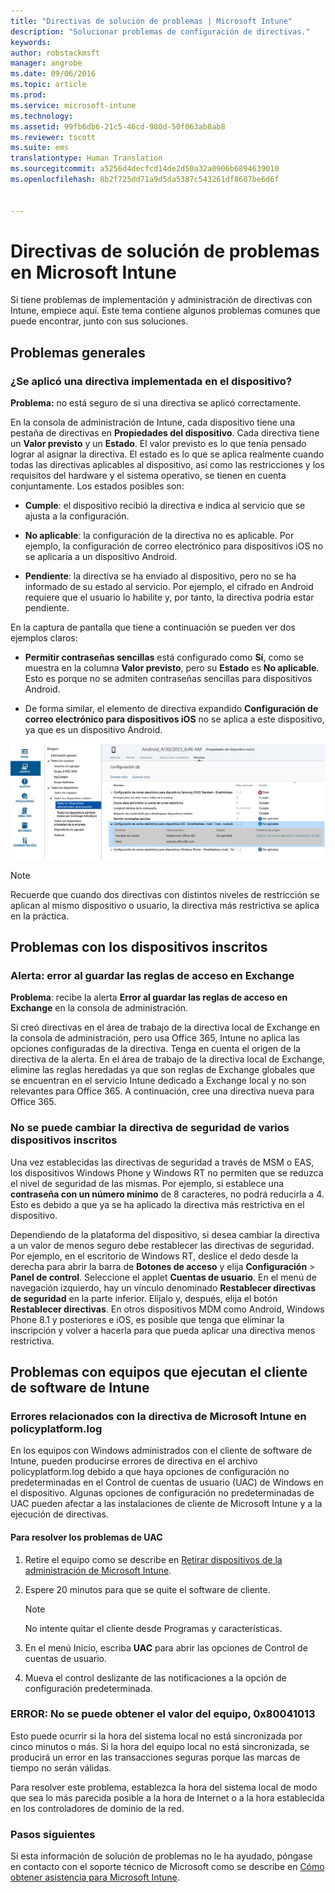 ```yaml
---
title: "Directivas de solución de problemas | Microsoft Intune"
description: "Solucionar problemas de configuración de directivas."
keywords: 
author: robstackmsft
manager: angrobe
ms.date: 09/06/2016
ms.topic: article
ms.prod: 
ms.service: microsoft-intune
ms.technology: 
ms.assetid: 99fb6db6-21c5-46cd-980d-50f063ab8ab8
ms.reviewer: tscott
ms.suite: ems
translationtype: Human Translation
ms.sourcegitcommit: a5256d4decfcd14de2d50a32a0906b6894639010
ms.openlocfilehash: 8b2f725dd71a9d5da5387c543261df8607be6d6f


---
```


# Directivas de solución de problemas en Microsoft Intune

Si tiene problemas de implementación y administración de directivas con Intune, empiece aquí. Este tema contiene algunos problemas comunes que puede encontrar, junto con sus soluciones.

## Problemas generales

### ¿Se aplicó una directiva implementada en el dispositivo?
**Problema:** no está seguro de si una directiva se aplicó correctamente.

En la consola de administración de Intune, cada dispositivo tiene una pestaña de directivas en **Propiedades del dispositivo**. Cada directiva tiene un **Valor previsto** y un **Estado**. El valor previsto es lo que tenía pensado lograr al asignar la directiva. El estado es lo que se aplica realmente cuando todas las directivas aplicables al dispositivo, así como las restricciones y los requisitos del hardware y el sistema operativo, se tienen en cuenta conjuntamente. Los estados posibles son:

-   **Cumple**: el dispositivo recibió la directiva e indica al servicio que se ajusta a la configuración.

-   **No aplicable**: la configuración de la directiva no es aplicable. Por ejemplo, la configuración de correo electrónico para dispositivos iOS no se aplicaría a un dispositivo Android.

-   **Pendiente**: la directiva se ha enviado al dispositivo, pero no se ha informado de su estado al servicio. Por ejemplo, el cifrado en Android requiere que el usuario lo habilite y, por tanto, la directiva podría estar pendiente.

En la captura de pantalla que tiene a continuación se pueden ver dos ejemplos claros:

-   **Permitir contraseñas sencillas** está configurado como **Sí**, como se muestra en la columna **Valor previsto**, pero su **Estado** es **No aplicable**. Esto es porque no se admiten contraseñas sencillas para dispositivos Android.

-   De forma similar, el elemento de directiva expandido **Configuración de correo electrónico para dispositivos iOS** no se aplica a este dispositivo, ya que es un dispositivo Android.

![Directiva de dispositivos de Intune](../media/Intune-Device-Policy-v.2.jpg)

> [!NOTE]
> Recuerde que cuando dos directivas con distintos niveles de restricción se aplican al mismo dispositivo o usuario, la directiva más restrictiva se aplica en la práctica.


## Problemas con los dispositivos inscritos

### Alerta: error al guardar las reglas de acceso en Exchange
**Problema**: recibe la alerta **Error al guardar las reglas de acceso en Exchange** en la consola de administración.

Si creó directivas en el área de trabajo de la directiva local de Exchange en la consola de administración, pero usa Office 365, Intune no aplica las opciones configuradas de la directiva. Tenga en cuenta el origen de la directiva de la alerta.  En el área de trabajo de la directiva local de Exchange, elimine las reglas heredadas ya que son reglas de Exchange globales que se encuentran en el servicio Intune dedicado a Exchange local y no son relevantes para Office 365. A continuación, cree una directiva nueva para Office 365.

### No se puede cambiar la directiva de seguridad de varios dispositivos inscritos
Una vez establecidas las directivas de seguridad a través de MSM o EAS, los dispositivos Windows Phone y Windows RT no permiten que se reduzca el nivel de seguridad de las mismas. Por ejemplo, si establece una **contraseña con un número mínimo** de 8 caracteres, no podrá reducirla a 4. Esto es debido a que ya se ha aplicado la directiva más restrictiva en el dispositivo.

Dependiendo de la plataforma del dispositivo, si desea cambiar la directiva a un valor de menos seguro debe restablecer las directivas de seguridad.
Por ejemplo, en el escritorio de Windows RT, deslice el dedo desde la derecha para abrir la barra de **Botones de acceso** y elija **Configuración** &gt; **Panel de control**.  Seleccione el applet **Cuentas de usuario**.
En el menú de navegación izquierdo, hay un vínculo denominado **Restablecer directivas de seguridad** en la parte inferior. Elíjalo y, después, elija el botón **Restablecer directivas**.
En otros dispositivos MDM como Android, Windows Phone 8.1 y posteriores e iOS, es posible que tenga que eliminar la inscripción y volver a hacerla para que pueda aplicar una directiva menos restrictiva.

## Problemas con equipos que ejecutan el cliente de software de Intune

### Errores relacionados con la directiva de Microsoft Intune en policyplatform.log
En los equipos con Windows administrados con el cliente de software de Intune, pueden producirse errores de directiva en el archivo policyplatform.log debido a que haya opciones de configuración no predeterminadas en el Control de cuentas de usuario (UAC) de Windows en el dispositivo. Algunas opciones de configuración no predeterminadas de UAC pueden afectar a las instalaciones de cliente de Microsoft Intune y a la ejecución de directivas.

#### Para resolver los problemas de UAC

1.  Retire el equipo como se describe en [Retirar dispositivos de la administración de Microsoft Intune](/intune/deploy-use/retire-devices-from-microsoft-intune-management).

2.  Espere 20 minutos para que se quite el software de cliente.

    > [!NOTE]
    > No intente quitar el cliente desde Programas y características.

3.  En el menú Inicio, escriba **UAC** para abrir las opciones de Control de cuentas de usuario.

4.  Mueva el control deslizante de las notificaciones a la opción de configuración predeterminada.

### ERROR: No se puede obtener el valor del equipo, 0x80041013
Esto puede ocurrir si la hora del sistema local no está sincronizada por cinco minutos o más. Si la hora del equipo local no está sincronizada, se producirá un error en las transacciones seguras porque las marcas de tiempo no serán válidas.

Para resolver este problema, establezca la hora del sistema local de modo que sea lo más parecida posible a la hora de Internet o a la hora establecida en los controladores de dominio de la red.








### Pasos siguientes
Si esta información de solución de problemas no le ha ayudado, póngase en contacto con el soporte técnico de Microsoft como se describe en [Cómo obtener asistencia para Microsoft Intune](how-to-get-support-for-microsoft-intune.md).



<!--HONumber=Sep16_HO1-->


